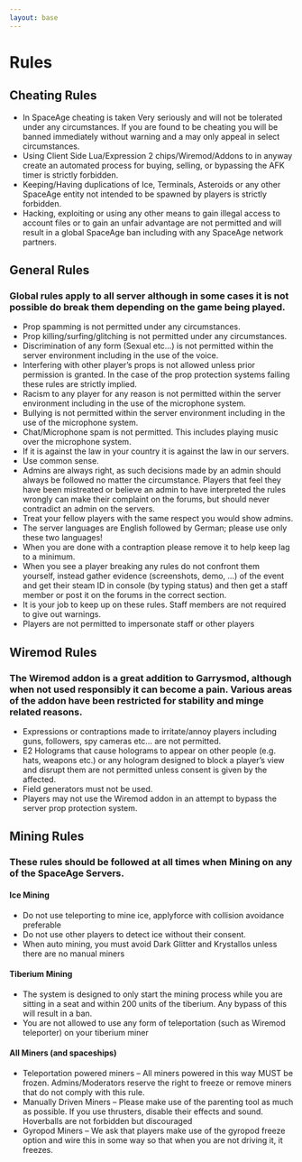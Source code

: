 ```yaml
---
layout: base
---
```

# Rules

## Cheating Rules

*   In SpaceAge cheating is taken Very seriously and will not be tolerated under any circumstances. If you are found to be cheating you will be banned immediately without warning and a may only appeal in select circumstances.
*   Using Client Side Lua/Expression 2 chips/Wiremod/Addons to in anyway create an automated process for buying, selling, or bypassing the AFK timer is strictly forbidden.
*   Keeping/Having duplications of Ice, Terminals, Asteroids or any other SpaceAge entity not intended to be spawned by players is strictly forbidden.
*   Hacking, exploiting or using any other means to gain illegal access to account files or to gain an unfair advantage are not permitted and will result in a global SpaceAge ban including with any SpaceAge network partners.

## General Rules

### Global rules apply to all server although in some cases it is not possible do break them depending on the game being played.

*   Prop spamming is not permitted under any circumstances.
*   Prop killing/surfing/glitching is not permitted under any circumstances.
*   Discrimination of any form (Sexual etc…) is not permitted within the server environment including in the use of the voice.
*   Interfering with other player’s props is not allowed unless prior permission is granted. In the case of the prop protection systems failing these rules are strictly implied.
*   Racism to any player for any reason is not permitted within the server environment including in the use of the microphone system.
*   Bullying is not permitted within the server environment including in the use of the microphone system.
*   Chat/Microphone spam is not permitted. This includes playing music over the microphone system.
*   If it is against the law in your country it is against the law in our servers.
*   Use common sense.
*   Admins are always right, as such decisions made by an admin should always be followed no matter the circumstance. Players that feel they have been mistreated or believe an admin to have interpreted the rules wrongly can make their complaint on the forums, but should never contradict an admin on the servers.
*   Treat your fellow players with the same respect you would show admins.
*   The server languages are English followed by German; please use only these two languages!
*   When you are done with a contraption please remove it to help keep lag to a minimum.
*   When you see a player breaking any rules do not confront them yourself, instead gather evidence (screenshots, demo, …) of the event and get their steam ID in console (by typing status) and then get a staff member or post it on the forums in the correct section.
*   It is your job to keep up on these rules. Staff members are not required to give out warnings.
*   Players are not permitted to impersonate staff or other players

## Wiremod Rules

### The Wiremod addon is a great addition to Garrysmod, although when not used responsibly it can become a pain. Various areas of the addon have been restricted for stability and minge related reasons.

*   Expressions or contraptions made to irritate/annoy players including guns, followers, spy cameras etc… are not permitted.
*   E2 Holograms that cause holograms to appear on other people (e.g. hats, weapons etc.) or any hologram designed to block a player’s view and disrupt them are not permitted unless consent is given by the affected.
*   Field generators must not be used.
*   Players may not use the Wiremod addon in an attempt to bypass the server prop protection system.

## Mining Rules

### These rules should be followed at all times when Mining on any of the SpaceAge Servers.

#### Ice Mining

*   Do not use teleporting to mine ice, applyforce with collision avoidance preferable
*   Do not use other players to detect ice without their consent.
*   When auto mining, you must avoid Dark Glitter and Krystallos unless there are no manual miners

#### Tiberium Mining

*   The system is designed to only start the mining process while you are sitting in a seat and within 200 units of the tiberium. Any bypass of this will result in a ban.
*   You are not allowed to use any form of teleportation (such as Wiremod teleporter) on your tiberium miner

#### All Miners (and spaceships)

*   Teleportation powered miners – All miners powered in this way MUST be frozen. Admins/Moderators reserve the right to freeze or remove miners that do not comply with this rule.
*   Manually Driven Miners – Please make use of the parenting tool as much as possible. If you use thrusters, disable their effects and sound. Hoverballs are not forbidden but discouraged
*   Gyropod Miners – We ask that players make use of the gyropod freeze option and wire this in some way so that when you are not driving it, it freezes.
